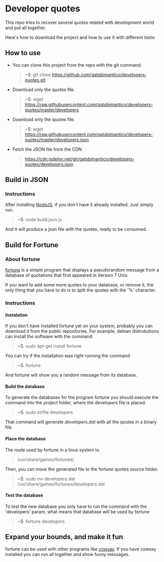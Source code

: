 # Developer quotes
This repo tries to recover several quotes related with development world and put all together.

Here's how to download the project and how to use it with different tools:

## How to use
- You can clone this project from the repo with the git command:
  > ~$: git clone https://github.com/gatsbimantico/developers-quotes.git

- Download only the quotes file.
  > ~$: wget https://raw.githubusercontent.com/gatsbimantico/developers-quotes/master/developers

- Download only the quotes file.
  > ~$: wget https://raw.githubusercontent.com/gatsbimantico/developers-quotes/master/developers.json

- Fetch the JSON file from the CDN
  > https://cdn.jsdelivr.net/gh/gatsbimantico/developers-quotes/developers.json

## Build in JSON

### Instructions
After installing <a href="https://nodejs.org">NodeJS</a>, if you don't have it already installed. Just simply run:
> ~$: node build.json.js

And it will produce a json file with the quotes, ready to be consumed.

## Build for Fortune

### About fortune
<a href="https://linux.die.net/man/6/fortune" title="fortune">fortune</a> is a simple program that displays a pseudorandom message from a database of quotations that first appeared in Version 7 Unix.

If you want to add some more quotes to your database, or remove it, the only thing that you have to do is to split the qoutes with the '%' character.

### Instructions

#### Instalation
If you don't have installed fortune yet on your system, probably you can download it from the public repositories.
For example, debian distrubutions can install the software with the command:
> ~$: sudo apt-get install fortune

You can try if the installation was right running the command
> ~$: fortune

And fortune will show you a random message from its database.

#### Build the database
To generate the databases for the program fortune you should execute the command into the project folder, where the developers file is placed.
> ~$: sudo strfile developers

That command will generate _developers.dat_ with all the qoutes in a binary file.

#### Place the database
The route used by fortune in a linux system is:
> /usr/share/games/fortunes/

Then, you can move the generated file to the fortune quotes source folder.
> ~$: sudo mv developers.dat /usr/share/games/fortunes/developers.dat

#### Test the database
To test the new database you only have to run the command with the 'developers' param, what means that database will be used by fortune
> ~$: fortune developers

## Expand your bounds, and make it fun
fortune can be used with other programs like <a href="https://es.wikipedia.org/wiki/Cowsay" title="cowsay">cowsay</a>. If you have cowsay installed you can run all together and show funny messages.

